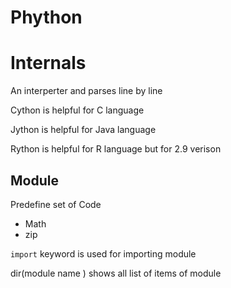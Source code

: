 # Phython


# Internals
An interperter and parses line by line

Cython is helpful for C language 

Jython is helpful for Java  language 

Rython is helpful for R  language but for 2.9 verison 


## Module
Predefine set of Code 
- Math 
- zip

`import` keyword is used for importing module 


dir(module name ) shows all list of items of module